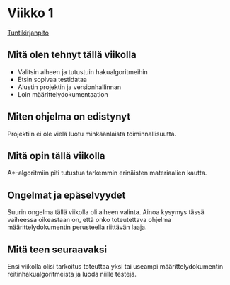 # Viikko 1

[Tuntikirjanpito](https://github.com/guotin/Reitinhakuvertailu/blob/master/dokumentaatio/tuntikirjanpito.md)

## Mitä olen tehnyt tällä viikolla

- Valitsin aiheen ja tutustuin hakualgoritmeihin
- Etsin sopivaa testidataa 
- Alustin projektin ja versionhallinnan
- Loin määrittelydokumentaation

## Miten ohjelma on edistynyt

Projektiin ei ole vielä luotu minkäänlaista toiminnallisuutta.

## Mitä opin tällä viikolla

A*-algoritmiin piti tutustua tarkemmin erinäisten materiaalien kautta. 

## Ongelmat ja epäselvyydet

Suurin ongelma tällä viikolla oli aiheen valinta. Ainoa kysymys tässä vaiheessa oikeastaan on, että onko toteutettava ohjelma määrittelydokumentin
perusteella riittävän laaja.

## Mitä teen seuraavaksi

Ensi viikolla olisi tarkoitus toteuttaa yksi tai useampi määrittelydokumentin reitinhakualgoritmeista ja luoda niille testejä.
